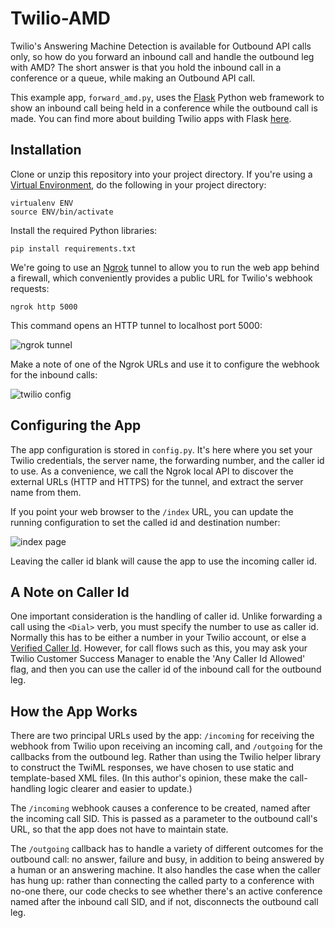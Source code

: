 # Twilio-AMD
Twilio's Answering Machine Detection is available for Outbound API calls only, so how do you forward an inbound call and handle the outbound leg with AMD?  The short answer is that you hold the inbound call in a conference or a queue, while making an Outbound API call.  

This example app, `forward_amd.py`, uses the [Flask](http://flask.pocoo.org/) Python web framework to show an inbound call being held in a conference while the outbound call is made.  You can find more about building Twilio apps with Flask [here](https://www.twilio.com/blog/2017/03/building-python-web-apps-with-flask.html).

## Installation
Clone or unzip this repository into your project directory.  If you're using a [Virtual Environment](https://virtualenv.pypa.io/en/stable/userguide/), do the following in your project directory:
```
virtualenv ENV
source ENV/bin/activate
```
Install the required Python libraries:
```
pip install requirements.txt
```
We're going to use an [Ngrok](https://ngrok.com/) tunnel to allow you to run the web app behind a firewall, which conveniently provides a public URL for Twilio's webhook requests:
```
ngrok http 5000
```
This command opens an HTTP tunnel to localhost port 5000:

![ngrok tunnel](https://user-images.githubusercontent.com/920404/32996073-f1481694-cd4b-11e7-81ea-3f8cf8af6860.png)

Make a note of one of the Ngrok URLs and use it to configure the webhook for the inbound calls:

![twilio config](https://user-images.githubusercontent.com/920404/32996465-2ab8473c-cd51-11e7-827c-396956259db8.png)

## Configuring the App
The app configuration is stored in `config.py`.  It's here where you set your Twilio credentials, the server name, the forwarding number, and the caller id to use.  As a convenience, we call the Ngrok local API to discover the external URLs (HTTP and HTTPS) for the tunnel, and extract the server name from them.  

If you point your web browser to the `/index` URL, you can update the running configuration to set the called id and destination number:

![index page](https://user-images.githubusercontent.com/920404/32999664-5f401384-cd71-11e7-9719-9e36cad6d39e.png)

Leaving the caller id blank will cause the app to use the incoming caller id.

## A Note on Caller Id
One important consideration is the handling of caller id.  Unlike forwarding a call using the `<Dial>` verb, you must specify the number to use as caller id.  Normally this has to be either a number in your Twilio account, or else a [Verified Caller Id](https://support.twilio.com/hc/en-us/articles/223180048-Adding-a-verified-outbound-caller-ID-with-Twilio).  However, for call flows such as this, you may ask your Twilio Customer Success Manager to enable the 'Any Caller Id Allowed' flag, and then you can use the caller id of the inbound call for the outbound leg.

## How the App Works
There are two principal URLs used by the app: `/incoming` for receiving the webhook from Twilio upon receiving an incoming call, and `/outgoing` for the callbacks from the outbound leg.  Rather than using the Twilio helper library to construct the TwiML responses, we have chosen to use static and template-based XML files.  (In this author's opinion, these make the call-handling logic clearer and easier to update.)

The `/incoming` webhook causes a conference to be created, named after the incoming call SID.  This is passed as a parameter to the outbound call's URL, so that the app does not have to maintain state.

The `/outgoing` callback has to handle a variety of different outcomes for the outbound call: no answer, failure and busy, in addition to being answered by a human or an answering machine.  It also handles the case when the caller has hung up: rather than connecting the called party to a conference with no-one there, our code checks to see whether there's an active conference named after the inbound call SID, and if not, disconnects the outbound call leg.
